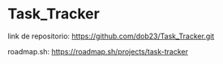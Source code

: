 # Task_Tracker

link de repositorio:
https://github.com/dob23/Task_Tracker.git

roadmap.sh:
https://roadmap.sh/projects/task-tracker